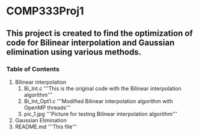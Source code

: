 # COMP333Proj1

## This project is created to find the optimization of code for Bilinear interpolation and Gaussian elimination using various methods.

### Table of Contents

1. Bilinear interpolation
   1. Bi_Int.c
    '''This is the original code with the Bilinear interpolation algorithm'''
   2. Bi_Int_Opt1.c
    '''Modified Bilinear interpolation algorithm with OpenMP threads'''
   3. pic_1.jpg
    '''Picture for testing Bilinear interpolation algorithm'''
2. Gaussian Elimination
3. README.md
  '''This file'''
